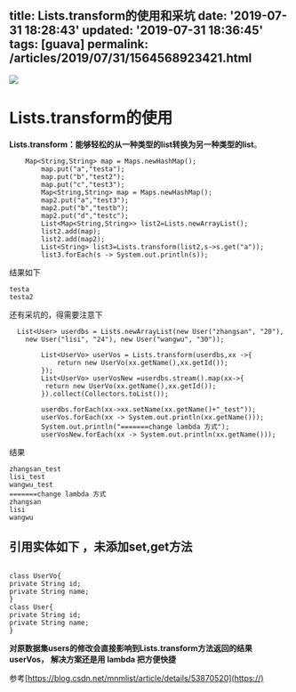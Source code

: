 title: Lists.transform的使用和采坑
date: '2019-07-31 18:28:43'
updated: '2019-07-31 18:36:45'
tags: [guava]
permalink: /articles/2019/07/31/1564568923421.html
---
![](https://img.hacpai.com/bing/20180209.jpg?imageView2/1/w/960/h/540/interlace/1/q/100)

# Lists.transform的使用
**Lists.transform：能够轻松的从一种类型的list转换为另一种类型的list**。
```
	Map<String,String> map = Maps.newHashMap();
        map.put("a","testa");
        map.put("b","test2");
        map.put("c","test3");
        Map<String,String> map = Maps.newHashMap();
        map2.put("a","test3");
        map2.put("b","testb");
        map2.put("d","testc");
        List<Map<String,String>> list2=Lists.newArrayList();
        list2.add(map);
        list2.add(map2);
        List<String> list3=Lists.transform(list2,s->s.get("a"));
        list3.forEach(s -> System.out.println(s));

```
结果如下
````
testa
testa2
````
还有采坑的，得需要注意下

```
  List<User> userdbs = Lists.newArrayList(new User("zhangsan", "20"),
	new User("lisi", "24"), new User("wangwu", "30"));

        List<UserVo> userVos = Lists.transform(userdbs,xx ->{
            return new UserVo(xx.getName(),xx.getId());
        });
        List<UserVo> userVosNew =userdbs.stream().map(xx->{
		 return new UserVo(xx.getName(),xx.getId());
        }).collect(Collectors.toList());

        userdbs.forEach(xx->xx.setName(xx.getName()+"_test"));
        userVos.forEach(xx -> System.out.println(xx.getName()));
        System.out.println("=======change lambda 方式");
        userVosNew.forEach(xx -> System.out.println(xx.getName()));
``````
结果

```
zhangsan_test
lisi_test
wangwu_test
=======change lambda 方式
zhangsan
lisi
wangwu
```
引用实体如下 ，未添加set,get方法
---

```

class UserVo{
private String id;
private String name;
}
class User{
private String id;
private String name;
}

```


****对原数据集users的修改会直接影响到Lists.transform方法返回的结果userVos，****
****解决方案还是用 lambda 把方便快捷****

参考[https://blog.csdn.net/mnmlist/article/details/53870520](https://)